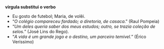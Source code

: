**virgula substitui o verbo**

- Eu gosto de futebol; Maria, de volêi.
- “_O colégio compareceu fardado; a diretoria, de casaca_.” (Raul Pompeia)
- “_Um deles queria saber dos meus estudos; outro, se trazia coleção de selos._” (José Lins do Rego).
- “_A vida é um grande jogo e o destino, um parceiro temível._” (Érico Veríssimo)